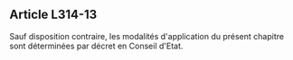 ## Article L314-13

Sauf disposition contraire, les modalités d'application du présent chapitre sont déterminées par décret en
Conseil d'Etat.


